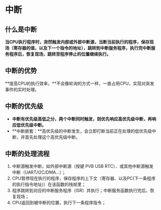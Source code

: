 # 中断

## 什么是中断

​		**当CPU执行程序时，突然触发内部或外部中断源，当断当前执行的程序，保存现场（寄存器的值，以及下一个指令的地址），跳转到中断服务程序，执行完中断服务程序后，恢复现场，跳转至程序停止的位置继续执行。**

## 中断的优势

​		**提高CPU的执行效率，**不会像轮询的方式一样，一直占用CPU，实现对突发事件的实时处理。

## 中断的优先级

+ **中断有优先级高低之分，两个中断同时触发，则优先响应高优先级中断，再响应低优先级中断。**
+ **中断嵌套：**高优先级的中断发生，会立即打断当前正在处理的低优先级中断，并首先处理这个高优先级中断。

## 中断的处理流程

1. 中断源触发中断，如外部中断源（按键 PVB USB RTC）、或其他中断源触发中断（UART/I2C/DMA...）；
2. CPU暂停现在执行的程序，保存程序的上下文（寄存器、以及PC(下一条程序的执行指令地址)）在该函数的栈帧里；
3. 程序跳转到对应的中断服务程序（ISR）并执行；中断服务函数执行完后，恢复现场；
4. CPU返回到被中断的位置，执行下一条程序指令；

